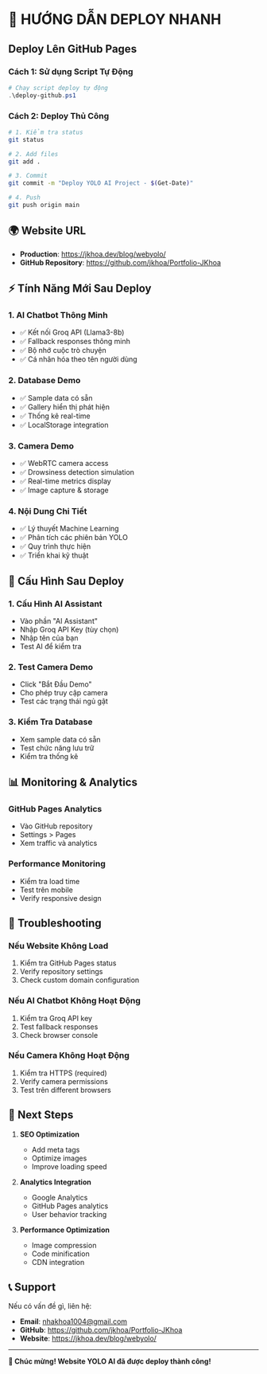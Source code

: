 # 🚀 HƯỚNG DẪN DEPLOY NHANH

## Deploy Lên GitHub Pages

### Cách 1: Sử dụng Script Tự Động
```powershell
# Chạy script deploy tự động
.\deploy-github.ps1
```

### Cách 2: Deploy Thủ Công
```bash
# 1. Kiểm tra status
git status

# 2. Add files
git add .

# 3. Commit
git commit -m "Deploy YOLO AI Project - $(Get-Date)"

# 4. Push
git push origin main
```

## 🌍 Website URL
- **Production**: https://jkhoa.dev/blog/webyolo/
- **GitHub Repository**: https://github.com/jkhoa/Portfolio-JKhoa

## ⚡ Tính Năng Mới Sau Deploy

### 1. **AI Chatbot Thông Minh**
- ✅ Kết nối Groq API (Llama3-8b)
- ✅ Fallback responses thông minh
- ✅ Bộ nhớ cuộc trò chuyện
- ✅ Cá nhân hóa theo tên người dùng

### 2. **Database Demo**
- ✅ Sample data có sẵn
- ✅ Gallery hiển thị phát hiện
- ✅ Thống kê real-time
- ✅ LocalStorage integration

### 3. **Camera Demo**
- ✅ WebRTC camera access
- ✅ Drowsiness detection simulation
- ✅ Real-time metrics display
- ✅ Image capture & storage

### 4. **Nội Dung Chi Tiết**
- ✅ Lý thuyết Machine Learning
- ✅ Phân tích các phiên bản YOLO
- ✅ Quy trình thực hiện
- ✅ Triển khai kỹ thuật

## 🔧 Cấu Hình Sau Deploy

### 1. **Cấu Hình AI Assistant**
- Vào phần "AI Assistant" 
- Nhập Groq API Key (tùy chọn)
- Nhập tên của bạn
- Test AI để kiểm tra

### 2. **Test Camera Demo**
- Click "Bắt Đầu Demo"
- Cho phép truy cập camera
- Test các trạng thái ngủ gật

### 3. **Kiểm Tra Database**
- Xem sample data có sẵn
- Test chức năng lưu trữ
- Kiểm tra thống kê

## 📊 Monitoring & Analytics

### GitHub Pages Analytics
- Vào GitHub repository
- Settings > Pages
- Xem traffic và analytics

### Performance Monitoring
- Kiểm tra load time
- Test trên mobile
- Verify responsive design

## 🚨 Troubleshooting

### Nếu Website Không Load
1. Kiểm tra GitHub Pages status
2. Verify repository settings
3. Check custom domain configuration

### Nếu AI Chatbot Không Hoạt Động
1. Kiểm tra Groq API key
2. Test fallback responses
3. Check browser console

### Nếu Camera Không Hoạt Động
1. Kiểm tra HTTPS (required)
2. Verify camera permissions
3. Test trên different browsers

## 🎯 Next Steps

1. **SEO Optimization**
   - Add meta tags
   - Optimize images
   - Improve loading speed

2. **Analytics Integration**
   - Google Analytics
   - GitHub Pages analytics
   - User behavior tracking

3. **Performance Optimization**
   - Image compression
   - Code minification
   - CDN integration

## 📞 Support

Nếu có vấn đề gì, liên hệ:
- **Email**: nhakhoa1004@gmail.com
- **GitHub**: https://github.com/jkhoa/Portfolio-JKhoa
- **Website**: https://jkhoa.dev/blog/webyolo/

---

**🎉 Chúc mừng! Website YOLO AI đã được deploy thành công!**
